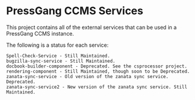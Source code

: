 PressGang CCMS Services
=======================

This project contains all of the external services that can be used in a PressGang CCMS instance.

The following is a status for each service:

    Spell-Check-Service - Still Maintained.
    bugzilla-sync-service - Still Maintained.
    docbook-builder-component - Deprecated. See the csprocessor project.
    rendering-component - Still Maintained, though soon to be Deprecated.
    zanata-sync-service - Old version of the zanata sync service. Deprecated.
    zanata-sync-service2 - New version of the zanata sync service. Still Maintained.